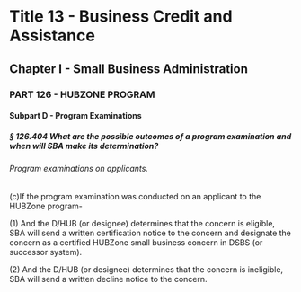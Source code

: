 
# Title 13 - Business Credit and Assistance
## Chapter I - Small Business Administration
### PART 126 - HUBZONE PROGRAM
#### Subpart D - Program Examinations
##### § 126.404 What are the possible outcomes of a program examination and when will SBA make its determination?
###### Program examinations on applicants.

(c)If the program examination was conducted on an applicant to the HUBZone program-

(1) And the D/HUB (or designee) determines that the concern is eligible, SBA will send a written certification notice to the concern and designate the concern as a certified HUBZone small business concern in DSBS (or successor system).

(2) And the D/HUB (or designee) determines that the concern is ineligible, SBA will send a written decline notice to the concern.
